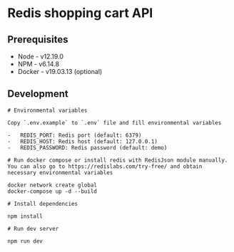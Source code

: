 # Redis shopping cart API

## Prerequisites

-   Node - v12.19.0
-   NPM - v6.14.8
-   Docker - v19.03.13 (optional)

## Development

```
# Environmental variables

Copy `.env.example` to `.env` file and fill environmental variables

-   REDIS_PORT: Redis port (default: 6379)
-   REDIS_HOST: Redis host (default: 127.0.0.1)
-   REDIS_PASSWORD: Redis password (default: demo)

# Run docker compose or install redis with RedisJson module manually. You can also go to https://redislabs.com/try-free/ and obtain necessary environmental variables

docker network create global
docker-compose up -d --build

# Install dependencies

npm install

# Run dev server

npm run dev
```

